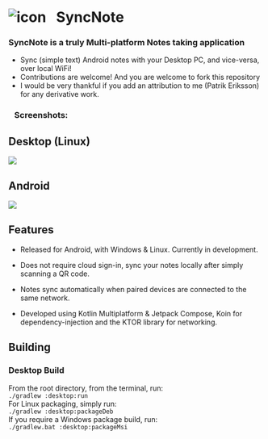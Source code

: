 # ![icon](https://i.imgur.com/hVQ0Pfe.png)&nbsp;&nbsp; SyncNote

### SyncNote is a truly Multi-platform Notes taking application
- Sync (simple text) Android notes with your Desktop PC, and vice-versa, over local WiFi!
- Contributions are welcome! And you are welcome to fork this repository
- I would be very thankful if you add an attribution to me (Patrik Eriksson) for any derivative work.

### &nbsp;&nbsp;&nbsp;Screenshots:
## Desktop (Linux) 
![](https://i.imgur.com/frWHVnD.png)

## Android
![](https://i.imgur.com/ma57ccg.png) 


## Features 
- Released for Android, with Windows & Linux. Currently in development.

- Does not require cloud sign-in, sync your notes locally  after simply scanning a QR code.

- Notes sync automatically when paired devices are connected to the same network.

- Developed using Kotlin Multiplatform & Jetpack Compose, Koin for dependency-injection  and the KTOR library for networking.



## Building
### Desktop Build
 From the root directory, from the terminal, run: \
 `./gradlew :desktop:run` \
 For Linux packaging, simply run: \
 `./gradlew :desktop:packageDeb` \
 If you require a Windows package build, run:\
 `./gradlew.bat :desktop:packageMsi` 

